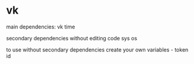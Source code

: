 # vk

main dependencies: 
vk time 

secondary dependencies without editing code
sys os

to use without secondary dependencies create your own variables - token id

